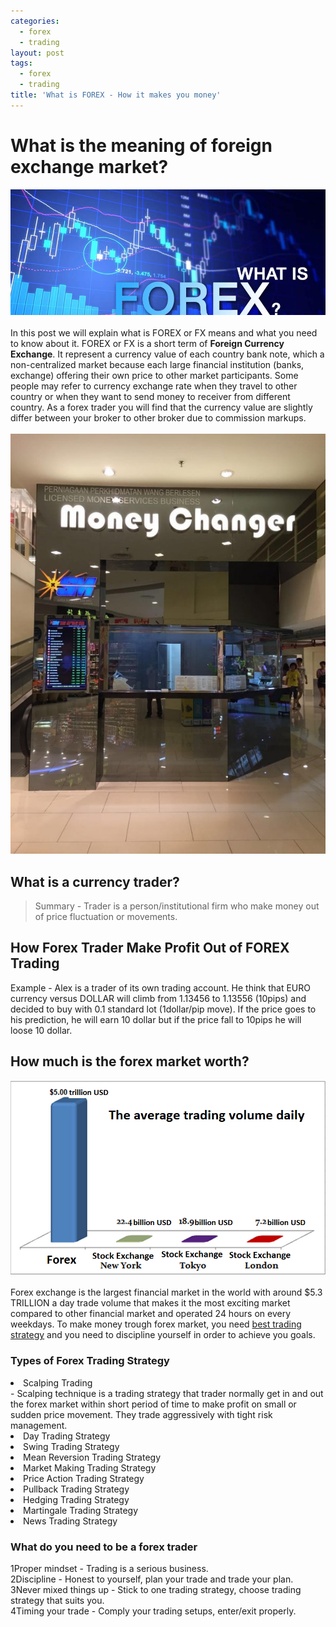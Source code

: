 ```yaml
---
categories:
  - forex
  - trading
layout: post
tags:
  - forex
  - trading
title: 'What is FOREX - How it makes you money'
---
```

# What is the meaning of foreign exchange market?

<div align="center">
<img alt="What is FOREX" src="/static/img/general-image/what-is-forex.jpg" title="What is FOREX" >
</div>

<br>
In this post we will explain what is <span class="label label-info">FOREX</span> or FX means and what you need to know about it. FOREX or FX is a short term of <b>Foreign Currency Exchange</b>. It represent a currency value of each country bank note, which a non-centralized market because each large financial institution (banks, exchange)  offering their own price to other market participants. Some people may refer to currency exchange rate when they travel to other country or when they want to send money to receiver from different country. As a forex trader you will find that the currency value are slightly differ between your broker to other broker due to commission markups.
<br><br>

<div align="center">
<img alt="Foreign currency exchange" src="/static/img/general-image/foreign-currency-exchange.jpg" title="Foreign currency exchange" >
</div>




## What is a currency trader?

> Summary - Trader is a person/institutional firm who make money out of price fluctuation or movements.

## How Forex Trader Make Profit Out of FOREX Trading

Example - Alex is a trader of its own trading account. He think that EURO currency versus DOLLAR will climb from 1.13456 to 1.13556 (10pips) and decided to buy with 0.1 standard lot (1dollar/pip move). If the price goes to his prediction, he will earn 10 dollar but if the price fall to 10pips he will loose 10 dollar.

## How much is the forex market worth?
<div align="center">
<img alt="Foreign exchange market" src="/static/img/general-image/foreign-exchange-market.png" title="Foreign exchange market" >
</div>

<br>
Forex exchange is the largest financial market in the world with around $5.3 TRILLION a day trade volume that makes it the most exciting market compared to other financial market and operated 24 hours on every weekdays. To make money trough forex market, you need <a href="http://www.gravtrade.com/how-to-be-a-professional-trader-guide">best trading strategy</a> and you need to discipline yourself in order to achieve you goals.

### Types of Forex Trading Strategy

<li>Scalping Trading</li> - Scalping technique is a trading strategy that trader normally get in and out the forex market within short period of time to make profit on small or sudden price movement. They trade aggressively with tight risk management.
  
<li>Day Trading Strategy</li>
<li>Swing Trading Strategy</li>
<li>Mean Reversion Trading Strategy</li>
<li>Market Making Trading Strategy</li>
<li>Price Action Trading Strategy</li>
<li>Pullback Trading Strategy</li>
<li>Hedging Trading Strategy</li>
<li>Martingale Trading Strategy</li>
<li>News Trading Strategy</li>

### What do you need to be a forex trader
<span class="badge badge-info">1</span>Proper mindset - Trading is a serious business.
<br><span class="badge badge-info">2</span>Discipline - Honest to yourself, plan your trade and trade your plan.
<br><span class="badge badge-info">3</span>Never mixed things up - Stick to one trading strategy, choose trading strategy that suits you.
<br><span class="badge badge-info">4</span>Timing your trade - Comply your trading setups, enter/exit properly.
